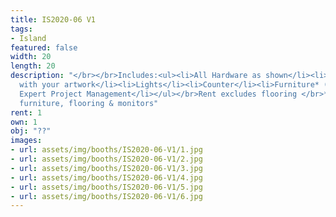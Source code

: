 ```yaml
---
title: IS2020-06 V1
tags:
- Island
featured: false
width: 20
length: 20
description: "</br></br>Includes:<ul><li>All Hardware as shown</li><li>New Graphics
  with your artwork</li><li>Lights</li><li>Counter</li><li>Furniture* (as per availability)</li><li>Friendly
  Expert Project Management</li></ul></br>Rent excludes flooring </br>*Own excludes
  furniture, flooring & monitors"
rent: 1
own: 1
obj: "??"
images:
- url: assets/img/booths/IS2020-06-V1/1.jpg
- url: assets/img/booths/IS2020-06-V1/2.jpg
- url: assets/img/booths/IS2020-06-V1/3.jpg
- url: assets/img/booths/IS2020-06-V1/4.jpg
- url: assets/img/booths/IS2020-06-V1/5.jpg
- url: assets/img/booths/IS2020-06-V1/6.jpg
---
```


